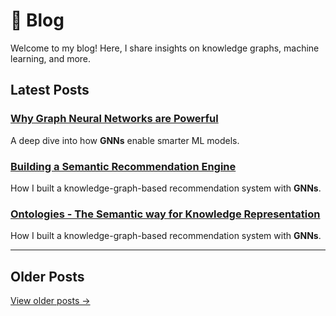 # 📝 Blog

Welcome to my blog! Here, I share insights on knowledge graphs, machine learning, and more.

## Latest Posts

### [Why Graph Neural Networks are Powerful](posts/gnn.md)
A deep dive into how **GNNs** enable smarter ML models.

### [Building a Semantic Recommendation Engine](posts/recommender.md)
How I built a knowledge-graph-based recommendation system with **GNNs**.

### [Ontologies - The Semantic way for Knowledge Representation ](posts/ontology.md)
How I built a knowledge-graph-based recommendation system with **GNNs**.


---

## Older Posts

[View older posts →](index.md)
